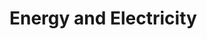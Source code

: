 # Energy and Electricity

<div>

<figure><img src="../../.gitbook/assets/advancedsolargenerator1bo.jpg" alt=""><figcaption></figcaption></figure>

 

<figure><img src="../../.gitbook/assets/animalgrowthaccelerator1bo.jpg" alt=""><figcaption></figcaption></figure>

 

<figure><img src="../../.gitbook/assets/antoanvilmk2bo.jpg" alt=""><figcaption></figcaption></figure>

 

<figure><img src="../../.gitbook/assets/autoanvil1bo.jpg" alt=""><figcaption></figcaption></figure>

 

<figure><img src="../../.gitbook/assets/autobreeder1bo.jpg" alt=""><figcaption></figcaption></figure>

 

<figure><img src="../../.gitbook/assets/autobrewer1bo.jpg" alt=""><figcaption></figcaption></figure>

 

<figure><img src="../../.gitbook/assets/autodisenchater1bo.jpg" alt=""><figcaption></figcaption></figure>

 

<figure><img src="../../.gitbook/assets/autodisenchater2bo.jpg" alt=""><figcaption></figcaption></figure>

 

<figure><img src="../../.gitbook/assets/autodrier1bo.jpg" alt=""><figcaption></figcaption></figure>

 

<figure><img src="../../.gitbook/assets/autoenchanter1bo.jpg" alt=""><figcaption></figcaption></figure>

 

<figure><img src="../../.gitbook/assets/autoenchanter2bo.jpg" alt=""><figcaption></figcaption></figure>

 

<figure><img src="../../.gitbook/assets/bigenergycapacitor1bo.jpg" alt=""><figcaption></figcaption></figure>

 

<figure><img src="../../.gitbook/assets/bioreactor1bo.jpg" alt=""><figcaption></figcaption></figure>

 

<figure><img src="../../.gitbook/assets/bookbinder1bo.jpg" alt=""><figcaption></figcaption></figure>

 

<figure><img src="../../.gitbook/assets/carbonadoedgedenergycapacitor1bo.jpg" alt=""><figcaption></figcaption></figure>

 

<figure><img src="../../.gitbook/assets/carbonadosolargenerator1bo.jpg" alt=""><figcaption></figcaption></figure>

 

<figure><img src="../../.gitbook/assets/carbonpress1bo.jpg" alt=""><figcaption></figcaption></figure>

 

<figure><img src="../../.gitbook/assets/carbonpress2bo.jpg" alt=""><figcaption></figcaption></figure>

 

<figure><img src="../../.gitbook/assets/carbonpress3bo.jpg" alt=""><figcaption></figcaption></figure>

 

<figure><img src="../../.gitbook/assets/chargingbenchbo.jpg" alt=""><figcaption></figcaption></figure>

 

<figure><img src="../../.gitbook/assets/coalgenerator1bo.jpg" alt=""><figcaption></figcaption></figure>

 

<figure><img src="../../.gitbook/assets/coalgenerator2bo.jpg" alt=""><figcaption></figcaption></figure>

 

<figure><img src="../../.gitbook/assets/combustionreactor1bo.jpg" alt=""><figcaption></figcaption></figure>

 

<figure><img src="../../.gitbook/assets/cropgrowthaccelerator1bo.jpg" alt=""><figcaption></figcaption></figure>

 

<figure><img src="../../.gitbook/assets/cropgrowthaccelerator2bo.jpg" alt=""><figcaption></figcaption></figure>

 

<figure><img src="../../.gitbook/assets/electricdustwasher1bo.jpg" alt=""><figcaption></figcaption></figure>

 

<figure><img src="../../.gitbook/assets/electricdustwasher2bo.jpg" alt=""><figcaption></figcaption></figure>

 

<figure><img src="../../.gitbook/assets/electricdustwasher3bo.jpg" alt=""><figcaption></figcaption></figure>

 

<figure><img src="../../.gitbook/assets/electricfurance1bo.jpg" alt=""><figcaption></figcaption></figure>

 

<figure><img src="../../.gitbook/assets/electricfurance2bo.jpg" alt=""><figcaption></figcaption></figure>

 

<figure><img src="../../.gitbook/assets/electricfurance3bo.jpg" alt=""><figcaption></figcaption></figure>

 

<figure><img src="../../.gitbook/assets/electricgoldpan1bo.jpg" alt=""><figcaption></figcaption></figure>

 

<figure><img src="../../.gitbook/assets/electricgoldpan2bo.jpg" alt=""><figcaption></figcaption></figure>

 

<figure><img src="../../.gitbook/assets/electricgoldpan3bo.jpg" alt=""><figcaption></figcaption></figure>

 

<figure><img src="../../.gitbook/assets/electricingotfactory1bo.jpg" alt=""><figcaption></figcaption></figure>

 

<figure><img src="../../.gitbook/assets/electricingotfactory2bo.jpg" alt=""><figcaption></figcaption></figure>

 

<figure><img src="../../.gitbook/assets/electricingotfactory3BO.jpg" alt=""><figcaption></figcaption></figure>

 

<figure><img src="../../.gitbook/assets/electricingotpulverizer1bo.jpg" alt=""><figcaption></figcaption></figure>

 

<figure><img src="../../.gitbook/assets/electricoregrinder1bo.jpg" alt=""><figcaption></figcaption></figure>

 

<figure><img src="../../.gitbook/assets/electricoregrinder2bo.jpg" alt=""><figcaption></figcaption></figure>

 

<figure><img src="../../.gitbook/assets/electricoregrinder3bo.jpg" alt=""><figcaption></figcaption></figure>

 

<figure><img src="../../.gitbook/assets/electricpress1bo.jpg" alt=""><figcaption></figcaption></figure>

 

<figure><img src="../../.gitbook/assets/electricpress2bo.jpg" alt=""><figcaption></figcaption></figure>

 

<figure><img src="../../.gitbook/assets/electricsmeltery1BO.jpg" alt=""><figcaption></figcaption></figure>

 

<figure><img src="../../.gitbook/assets/electricsmeltery2bo.jpg" alt=""><figcaption></figcaption></figure>

 

<figure><img src="../../.gitbook/assets/electrifiedcrucible1bo.jpg" alt=""><figcaption></figcaption></figure>

 

<figure><img src="../../.gitbook/assets/electrifiedcrucible2bo.jpg" alt=""><figcaption></figcaption></figure>

 

<figure><img src="../../.gitbook/assets/electrifiedcrucible3bo.jpg" alt=""><figcaption></figcaption></figure>

 

<figure><img src="../../.gitbook/assets/energizedenergycapacitor1bo.jpg" alt=""><figcaption></figcaption></figure>

 

<figure><img src="../../.gitbook/assets/energizedsolargenerator1bo.jpg" alt=""><figcaption></figcaption></figure>

 

<figure><img src="../../.gitbook/assets/energyconnector1bo.jpg" alt=""><figcaption></figcaption></figure>

 

<figure><img src="../../.gitbook/assets/energyregulator1bo.jpg" alt=""><figcaption></figcaption></figure>

 

<figure><img src="../../.gitbook/assets/expcollector1bo.jpg" alt=""><figcaption></figcaption></figure>

 

<figure><img src="../../.gitbook/assets/fluidpump1bo.jpg" alt=""><figcaption></figcaption></figure>

 

<figure><img src="../../.gitbook/assets/foodcomposter1bo.jpg" alt=""><figcaption></figcaption></figure>

 

<figure><img src="../../.gitbook/assets/foodcomposter2bo.jpg" alt=""><figcaption></figcaption></figure>

 

<figure><img src="../../.gitbook/assets/foodfabricator1bo.jpg" alt=""><figcaption></figcaption></figure>

 

<figure><img src="../../.gitbook/assets/foodfabricator2bo.jpg" alt=""><figcaption></figcaption></figure>

 

<figure><img src="../../.gitbook/assets/freezer1bo.jpg" alt=""><figcaption></figcaption></figure>

 

<figure><img src="../../.gitbook/assets/freezer2bo.jpg" alt=""><figcaption></figcaption></figure>

 

<figure><img src="../../.gitbook/assets/heatedpressurechamber1bo.jpg" alt=""><figcaption></figcaption></figure>

 

<figure><img src="../../.gitbook/assets/heatedpressurechamber2bo.jpg" alt=""><figcaption></figcaption></figure>

 

<figure><img src="../../.gitbook/assets/irongolemassembler1bo.jpg" alt=""><figcaption></figcaption></figure>

 

<figure><img src="../../.gitbook/assets/largeenergycapacitor1bo.jpg" alt=""><figcaption></figcaption></figure>

 

<figure><img src="../../.gitbook/assets/lavagenerator1bo.jpg" alt=""><figcaption></figcaption></figure>

 

<figure><img src="../../.gitbook/assets/lavagenerator21bo.jpg" alt=""><figcaption></figcaption></figure>

 

<figure><img src="../../.gitbook/assets/magnesiumpoweredgenerator1bo.jpg" alt=""><figcaption></figcaption></figure>

 

<figure><img src="../../.gitbook/assets/mediumenergycapacitor1bo.jpg" alt=""><figcaption></figcaption></figure>

 

<figure><img src="../../.gitbook/assets/netherstarreactor1bo.jpg" alt=""><figcaption></figcaption></figure>

 

<figure><img src="../../.gitbook/assets/nuclearreactor1bo.jpg" alt=""><figcaption></figcaption></figure>

 

<figure><img src="../../.gitbook/assets/producecollector1bo.jpg" alt=""><figcaption></figcaption></figure>

 

<figure><img src="../../.gitbook/assets/refinery1bo.jpg" alt=""><figcaption></figcaption></figure>

 

<figure><img src="../../.gitbook/assets/smallenergycapacitor1bo.jpg" alt=""><figcaption></figcaption></figure>

 

<figure><img src="../../.gitbook/assets/solargenerator1bo.jpg" alt=""><figcaption></figcaption></figure>

 

<figure><img src="../../.gitbook/assets/treegrowthaccelerator1bo.jpg" alt=""><figcaption></figcaption></figure>

 

<figure><img src="../../.gitbook/assets/witherassembler1bo.jpg" alt=""><figcaption></figcaption></figure>

</div>
